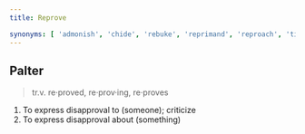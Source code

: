 ```yaml
---
title: Reprove

synonyms: [ 'admonish', 'chide', 'rebuke', 'reprimand', 'reproach', 'tick off' ]
---
```


## Palter

> tr.v. re·proved, re·prov·ing, re·proves

1. To express disapproval to (someone); criticize
2. To express disapproval about (something)